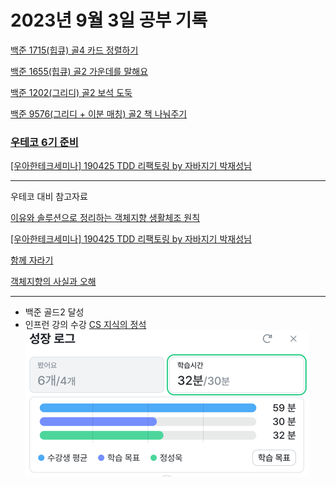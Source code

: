 # 2023년 9월 3일 공부 기록

[백준 1715(힙큐) 골4 카드 정렬하기](../../../Algorithm/SolvedProblem/힙큐/1715/1715.md)

[백준 1655(힙큐) 골2 가운데를 말해요](../../../Algorithm/SolvedProblem/힙큐/1655/1655.md)

[백준 1202(그리디) 골2 보석 도둑](../../../Algorithm/SolvedProblem/그리디/1202/1202.md)

[백준 9576(그리디 + 이분 매칭) 골2 책 나눠주기](../../../Algorithm/SolvedProblem/그리디/9576/9576.md)

### [우테코 6기 준비](../../../우아한테크코스/우테코_6기_준비/우테코_6기_준비.md)

[[우아한테크세미나] 190425 TDD 리팩토링 by 자바지기 박재성님](../../../우아한테크코스/우테코_6기_준비/우아한테크세미나/TDD리팩토링/우아한테크세미나_TDD_리팩토링.md)

---

우테코 대비 참고자료

[이유와 솔루션으로 정리하는 객체지향 생활체조 원칙](https://hudi.blog/thoughtworks-anthology-object-calisthenics/)

[[우아한테크세미나] 190425 TDD 리팩토링 by 자바지기 박재성님](https://www.youtube.com/watch?v=bIeqAlmNRrA)

[함께 자라기](https://www.yes24.com/Product/Goods/67350256)

[객체지향의 사실과 오해](https://www.yes24.com/Product/Goods/18249021)

---
- 백준 골드2 달성
- 인프런 강의 수강 [CS 지식의 정석 ](https://www.inflearn.com/course/%EA%B0%9C%EB%B0%9C%EC%9E%90-%EB%A9%B4%EC%A0%91-cs-%ED%8A%B9%EA%B0%95/dashboard)
![img.png](../../../!!!Resources/img/2023/9/3/img5.png)
